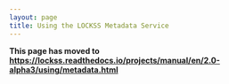 ```yaml
---
layout: page
title: Using the LOCKSS Metadata Service
---
```


**This page has moved to <https://lockss.readthedocs.io/projects/manual/en/2.0-alpha3/using/metadata.html>**
